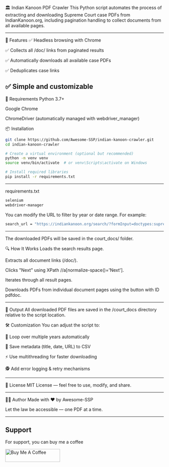 🏛️ Indian Kanoon PDF Crawler
This Python script automates the process of extracting and downloading Supreme Court case PDFs from IndianKanoon.org, including pagination handling to collect documents from all available pages.

---

📂 Features
✅ Headless browsing with Chrome

✅ Collects all /doc/ links from paginated results

✅ Automatically downloads all available case PDFs

✅ Deduplicates case links

## ✅ Simple and customizable

🔧 Requirements
Python 3.7+

Google Chrome

ChromeDriver (automatically managed with webdriver_manager)

📦 Installation

```bash
git clone https://github.com/Awesome-SSP/indian-kanoon-crawler.git
cd indian-kanoon-crawler

# Create a virtual environment (optional but recommended)
python -m venv venv
source venv/bin/activate  # or venv\Scripts\activate on Windows

# Install required libraries
pip install -r requirements.txt


```

---

requirements.txt

```bash
selenium
webdriver-manager

```

You can modify the URL to filter by year or date range. For example:

```bash
search_url = "https://indiankanoon.org/search/?formInput=doctypes:supremecourt%20year:1952"
```

---

The downloaded PDFs will be saved in the court_docs/ folder.

🔍 How It Works
Loads the search results page.

Extracts all document links (/doc/).

Clicks "Next" using XPath //a[normalize-space()='Next'].

Iterates through all result pages.

Downloads PDFs from individual document pages using the button with ID pdfdoc.

---

📁 Output
All downloaded PDF files are saved in the /court_docs directory relative to the script location.

🛠️ Customization
You can adjust the script to:

🔁 Loop over multiple years automatically

🧾 Save metadata (title, date, URL) to CSV

⚡ Use multithreading for faster downloading

🕵️ Add error logging & retry mechanisms

---

📜 License
MIT License — feel free to use, modify, and share.

---

🙋‍♂️ Author
Made with ❤️ by Awesome-SSP

Let the law be accessible — one PDF at a time.

---

## Support

For support, you can buy me a coffee

<a href="https://buymeacoffee.com/i.awesomessp" target="_blank"><img src="https://cdn.buymeacoffee.com/buttons/default-orange.png" alt="Buy Me A Coffee" height="41" width="174"></a>
